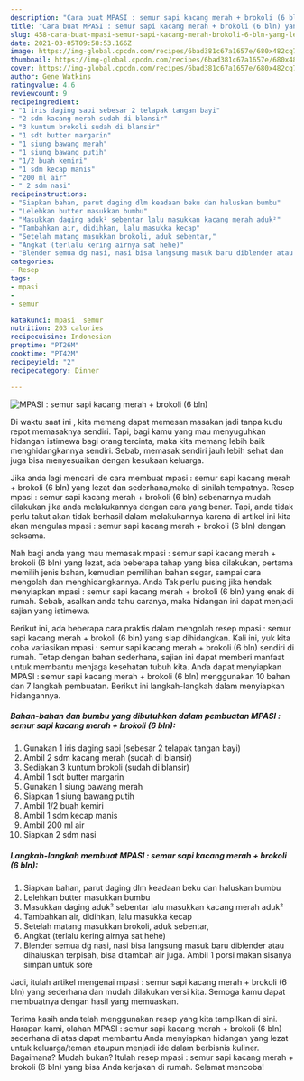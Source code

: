 ```yaml
---
description: "Cara buat MPASI : semur sapi kacang merah + brokoli (6 bln) yang lezat dan Mudah Dibuat"
title: "Cara buat MPASI : semur sapi kacang merah + brokoli (6 bln) yang lezat dan Mudah Dibuat"
slug: 458-cara-buat-mpasi-semur-sapi-kacang-merah-brokoli-6-bln-yang-lezat-dan-mudah-dibuat
date: 2021-03-05T09:58:53.166Z
image: https://img-global.cpcdn.com/recipes/6bad381c67a1657e/680x482cq70/mpasi-semur-sapi-kacang-merah-brokoli-6-bln-foto-resep-utama.jpg
thumbnail: https://img-global.cpcdn.com/recipes/6bad381c67a1657e/680x482cq70/mpasi-semur-sapi-kacang-merah-brokoli-6-bln-foto-resep-utama.jpg
cover: https://img-global.cpcdn.com/recipes/6bad381c67a1657e/680x482cq70/mpasi-semur-sapi-kacang-merah-brokoli-6-bln-foto-resep-utama.jpg
author: Gene Watkins
ratingvalue: 4.6
reviewcount: 9
recipeingredient:
- "1 iris daging sapi sebesar 2 telapak tangan bayi"
- "2 sdm kacang merah sudah di blansir"
- "3 kuntum brokoli sudah di blansir"
- "1 sdt butter margarin"
- "1 siung bawang merah"
- "1 siung bawang putih"
- "1/2 buah kemiri"
- "1 sdm kecap manis"
- "200 ml air"
- " 2 sdm nasi"
recipeinstructions:
- "Siapkan bahan, parut daging dlm keadaan beku dan haluskan bumbu"
- "Lelehkan butter masukkan bumbu"
- "Masukkan daging aduk² sebentar lalu masukkan kacang merah aduk²"
- "Tambahkan air, didihkan, lalu masukka kecap"
- "Setelah matang masukkan brokoli, aduk sebentar,"
- "Angkat (terlalu kering airnya sat hehe)"
- "Blender semua dg nasi, nasi bisa langsung masuk baru diblender atau dihaluskan terpisah, bisa ditambah air juga. Ambil 1 porsi makan sisanya simpan untuk sore"
categories:
- Resep
tags:
- mpasi
- 
- semur

katakunci: mpasi  semur 
nutrition: 203 calories
recipecuisine: Indonesian
preptime: "PT26M"
cooktime: "PT42M"
recipeyield: "2"
recipecategory: Dinner

---
```



![MPASI : semur sapi kacang merah + brokoli (6 bln)](https://img-global.cpcdn.com/recipes/6bad381c67a1657e/680x482cq70/mpasi-semur-sapi-kacang-merah-brokoli-6-bln-foto-resep-utama.jpg)

Di waktu  saat ini , kita memang dapat memesan masakan jadi tanpa kudu repot memasaknya sendiri. Tapi, bagi kamu yang mau menyuguhkan hidangan istimewa bagi orang tercinta, maka kita memang lebih baik menghidangkannya sendiri. Sebab, memasak sendiri jauh lebih sehat dan juga bisa menyesuaikan dengan kesukaan keluarga.

Jika anda lagi mencari ide cara membuat mpasi : semur sapi kacang merah + brokoli (6 bln) yang lezat dan sederhana,maka di sinilah tempatnya. Resep mpasi : semur sapi kacang merah + brokoli (6 bln)  sebenarnya mudah dilakukan jika anda melakukannya dengan cara yang benar. Tapi, anda tidak perlu takut akan tidak berhasil dalam melakukannya 
karena di artikel ini kita akan mengulas mpasi : semur sapi kacang merah + brokoli (6 bln) dengan seksama.  



Nah bagi anda yang mau memasak mpasi : semur sapi kacang merah + brokoli (6 bln) yang lezat, ada beberapa tahap yang bisa dilakukan, pertama memilih jenis bahan, kemudian pemilihan bahan segar, sampai cara mengolah dan menghidangkannya. Anda Tak perlu pusing jika hendak menyiapkan mpasi : semur sapi kacang merah + brokoli (6 bln) yang enak di rumah. Sebab, asalkan anda  tahu caranya, maka hidangan ini dapat menjadi sajian yang istimewa.

Berikut ini, ada beberapa cara praktis  dalam mengolah resep mpasi : semur sapi kacang merah + brokoli (6 bln) yang siap dihidangkan. Kali ini, yuk kita coba variasikan mpasi : semur sapi kacang merah + brokoli (6 bln) sendiri di rumah. Tetap dengan bahan sederhana, sajian ini dapat memberi manfaat untuk membantu menjaga kesehatan tubuh kita. Anda dapat menyiapkan MPASI : semur sapi kacang merah + brokoli (6 bln) menggunakan 10 bahan dan 7 langkah pembuatan. Berikut ini langkah-langkah dalam menyiapkan hidangannya.

<!--inarticleads1-->

##### Bahan-bahan dan bumbu yang dibutuhkan dalam pembuatan MPASI : semur sapi kacang merah + brokoli (6 bln):

1. Gunakan 1 iris daging sapi (sebesar 2 telapak tangan bayi)
1. Ambil 2 sdm kacang merah (sudah di blansir)
1. Sediakan 3 kuntum brokoli (sudah di blansir)
1. Ambil 1 sdt butter margarin
1. Gunakan 1 siung bawang merah
1. Siapkan 1 siung bawang putih
1. Ambil 1/2 buah kemiri
1. Ambil 1 sdm kecap manis
1. Ambil 200 ml air
1. Siapkan  2 sdm nasi




<!--inarticleads2-->

##### Langkah-langkah membuat MPASI : semur sapi kacang merah + brokoli (6 bln):

1. Siapkan bahan, parut daging dlm keadaan beku dan haluskan bumbu
1. Lelehkan butter masukkan bumbu
1. Masukkan daging aduk² sebentar lalu masukkan kacang merah aduk²
1. Tambahkan air, didihkan, lalu masukka kecap
1. Setelah matang masukkan brokoli, aduk sebentar,
1. Angkat (terlalu kering airnya sat hehe)
1. Blender semua dg nasi, nasi bisa langsung masuk baru diblender atau dihaluskan terpisah, bisa ditambah air juga. Ambil 1 porsi makan sisanya simpan untuk sore




Jadi, itulah artikel mengenai  mpasi : semur sapi kacang merah + brokoli (6 bln)  yang sederhana dan mudah dilakukan versi kita. Semoga kamu dapat membuatnya dengan hasil yang memuaskan. 

Terima kasih anda telah menggunakan resep yang kita tampilkan di sini. Harapan kami, olahan  MPASI : semur sapi kacang merah + brokoli (6 bln) sederhana di atas dapat membantu Anda menyiapkan hidangan yang lezat untuk keluarga/teman ataupun menjadi ide dalam berbisnis kuliner. Bagaimana? Mudah bukan? Itulah resep mpasi : semur sapi kacang merah + brokoli (6 bln) yang bisa Anda kerjakan di rumah. Selamat mencoba!


